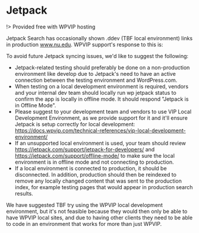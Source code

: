 # Jetpack

!> Provided free with WPVIP hosting

Jetpack Search has occasionally shown .ddev (TBF local environment) links in production www.nu.edu. WPVIP support's response to this is:


To avoid future Jetpack syncing issues, we'd like to suggest the following:

- Jetpack-related testing should preferably be done on a non-production environment like develop due to Jetpack's need to have an active connection between the testing environment and WordPress.com.
- When testing on a local development environment is required, vendors and your internal dev team should locally run  wp jetpack status  to confirm the app is locally in offline mode. It should respond "Jetpack is in Offline Mode".
- Please suggest to your development team and vendors to use VIP Local Development Environment, as we provide support for it and it'll ensure Jetpack is setup correctly for local development: https://docs.wpvip.com/technical-references/vip-local-development-environment/
- If an unsupported local environment is used, your team should review https://jetpack.com/support/jetpack-for-developers/ and https://jetpack.com/support/offline-mode/ to make sure the local environment is in offline mode and not connecting to production.
- If a local environment is connected to production, it should be disconnected. In addition, production should then be reindexed to remove any locally changed content that was sent to the production index, for example testing pages that would appear in production search results.

We have suggested TBF try using the WPVIP local development environment, but it's not feasible because they would then only be able to have WPVIP local sites, and due to having other clients they need to be able to code in an environment that works for more than just WPVIP.